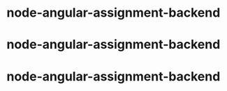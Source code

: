 # node-angular-assignment-backend
# node-angular-assignment-backend
# node-angular-assignment-backend
